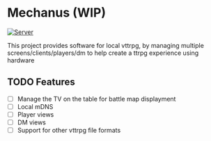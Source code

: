 # Mechanus (WIP)

[![Server](https://github.com/DaanV2/mechanus/actions/workflows/server.yaml/badge.svg?branch=main)](https://github.com/DaanV2/mechanus/actions/workflows/server.yaml)

This project provides software for local vttrpg, by managing multiple screens/clients/players/dm to help create a ttrpg experience using hardware

## TODO Features

- [ ] Manage the TV on the table for battle map displayment
- [ ] Local mDNS
- [ ] Player views
- [ ] DM views
- [ ] Support for other vttrpg file formats